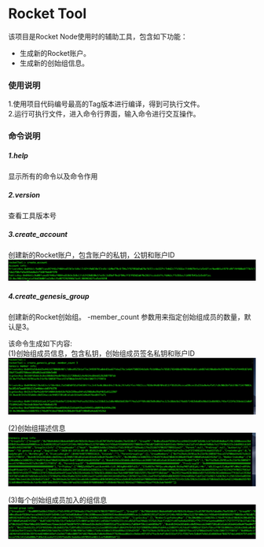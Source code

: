 # Rocket Tool
该项目是Rocket Node使用时的辅助工具，包含如下功能：
* 生成新的Rocket账户。
* 生成新的创始组信息。


### 使用说明
1.使用项目代码编号最高的Tag版本进行编译，得到可执行文件。  
2.运行可执行文件，进入命令行界面，输入命令进行交互操作。

### 命令说明
##### 1.help
显示所有的命令以及命令作用

##### 2.version
查看工具版本号

##### 3.create_account
创建新的Rocket账户，包含账户的私钥，公钥和账户ID
![images](images/create_account.png)


##### 4.create_genesis_group
创建新的Rocket创始组。
-member_count 参数用来指定创始组成员的数量，默认是3。

该命令生成如下内容:  
(1)创始组成员信息，包含私钥，创始组成员签名私钥和账户ID
![images](images/group_member_info.png)

(2)创始组描述信息
![images](images/group_description.png)

(3)每个创始组成员加入的组信息
![images](images/joined_group.png)
